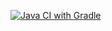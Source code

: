 [![Java CI with Gradle](https://github.com/ZinovevaElena/Gradle_dz3_selen/actions/workflows/gradle.yml/badge.svg)](https://github.com/ZinovevaElena/Gradle_dz3_selen/actions/workflows/gradle.yml)